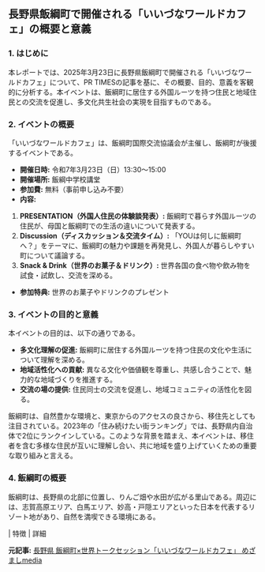 ## 長野県飯綱町で開催される「いいづなワールドカフェ」の概要と意義

### 1. はじめに

本レポートでは、2025年3月23日に長野県飯綱町で開催される「いいづなワールドカフェ」について、PR TIMESの記事を基に、その概要、目的、意義を客観的に分析する。本イベントは、飯綱町に居住する外国ルーツを持つ住民と地域住民との交流を促進し、多文化共生社会の実現を目指すものである。

### 2. イベントの概要

「いいづなワールドカフェ」は、飯綱町国際交流協議会が主催し、飯綱町が後援するイベントである。

* **開催日時:** 令和7年3月23日（日）13:30～15:00
* **開催場所:** 飯綱中学校講堂
* **参加費:** 無料（事前申し込み不要）
* **内容:**
 1. **PRESENTATION（外国人住民の体験談発表）:** 飯綱町で暮らす外国ルーツの住民が、母国と飯綱町での生活の違いについて発表する。
 2. **Discussion（ディスカッション＆交流タイム）:** 「YOUは何しに飯綱町へ？」をテーマに、飯綱町の魅力や課題を再発見し、外国人が暮らしやすい町について議論する。
 3. **Snack & Drink（世界のお菓子＆ドリンク）:** 世界各国の食べ物や飲み物を試食・試飲し、交流を深める。
* **参加特典:** 世界のお菓子やドリンクのプレゼント

### 3. イベントの目的と意義

本イベントの目的は、以下の通りである。

* **多文化理解の促進:** 飯綱町に居住する外国ルーツを持つ住民の文化や生活について理解を深める。
* **地域活性化への貢献:** 異なる文化や価値観を尊重し、共感し合うことで、魅力的な地域づくりを推進する。
* **交流の場の提供:** 住民同士の交流を促進し、地域コミュニティの活性化を図る。

飯綱町は、自然豊かな環境と、東京からのアクセスの良さから、移住先としても注目されている。2023年の「住み続けたい街ランキング」では、長野県内自治体で2位にランクインしている。このような背景を踏まえ、本イベントは、移住者を含む多様な住民が互いに理解し合い、共に地域を盛り上げていくための重要な取り組みと言える。

### 4. 飯綱町の概要

飯綱町は、長野県の北部に位置し、りんご畑や水田が広がる里山である。周辺には、志賀高原エリア、白馬エリア、妙高・戸隠エリアといった日本を代表するリゾート地があり、自然を満喫できる環境にある。

| 特徴 | 詳細 

**元記事:** [長野県 飯綱町×世界トークセッション「いいづなワールドカフェ」 めざましmedia](https://mezamashi.media/article/15674531)